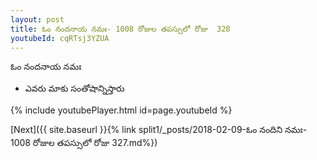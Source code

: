 ```yaml
---
layout: post
title: ఓం నందనాయ నమః- 1008 రోజుల తపస్సులో రోజు  328
youtubeId: cqRTsj3YZUA
---
```

 
 
 ఓం నందనాయ నమః  
 
 -  ఎవరు మాకు సంతోషాన్నిస్తారు 
 
  
 
  
 
 
 
 
 
 


{% include youtubePlayer.html id=page.youtubeId %}
 
[Next]({{ site.baseurl }}{% link  split1/_posts/2018-02-09-ఓం నందిని నమః- 1008 రోజుల తపస్సులో రోజు  327.md%})
 
